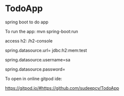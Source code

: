 # TodoApp
spring boot to do app

To run the app: mvn spring-boot:run

access h2:  /h2-console

spring.datasource.url= jdbc:h2:mem:test

spring.datasource.username=sa

spring.datasource.password=

To open in online gitpod ide:

https://gitpod.io/#https://github.com/sudeepcv/TodoApp
